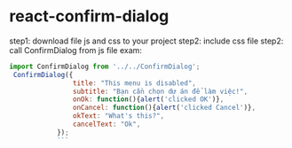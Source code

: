 # react-confirm-dialog
step1: download file js and css to your project
step2: include css file
step2: call ConfirmDialog from js file
exam: 
```javascript
import ConfirmDialog from '../../ConfirmDialog';
 ConfirmDialog({
                title: "This menu is disabled",
                subtitle: "Bạn cần chọn dự án để làm việc!",
                onOk: function(){alert('clicked OK')},
                onCancel: function(){alert('clicked Cancel')},
                okText: "What's this?",
                cancelText: "Ok",
            });
            ```
